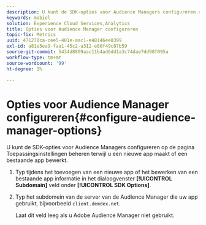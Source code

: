 ```yaml
---
description: U kunt de SDK-opties voor Audience Managers configureren op de pagina Toepassingsinstellingen beheren terwijl u een nieuwe app maakt of een bestaande app bewerkt.
keywords: mobiel
solution: Experience Cloud Services,Analytics
title: Opties voor Audience Manager configureren
topic-fix: Metrics
uuid: 471270ca-cee5-401e-aac1-e48146ee8399
exl-id: a81e5ea9-faa1-45c2-a312-e80f49c87b59
source-git-commit: 5434d8809aac11b4ad6dd1a3c74dae7dd98f095a
workflow-type: tm+mt
source-wordcount: '99'
ht-degree: 1%

---
```


# Opties voor Audience Manager configureren{#configure-audience-manager-options}

U kunt de SDK-opties voor Audience Managers configureren op de pagina Toepassingsinstellingen beheren terwijl u een nieuwe app maakt of een bestaande app bewerkt.

1. Typ tijdens het toevoegen van een nieuwe app of het bewerken van een bestaande app informatie in het dialoogvenster **[!UICONTROL Subdomain]** veld onder **[!UICONTROL SDK Options]**.

1. Typ het subdomein van de server van de Audience Manager die uw app gebruikt, bijvoorbeeld `client.demdex.net`.

   Laat dit veld leeg als u Adobe Audience Manager niet gebruikt.
